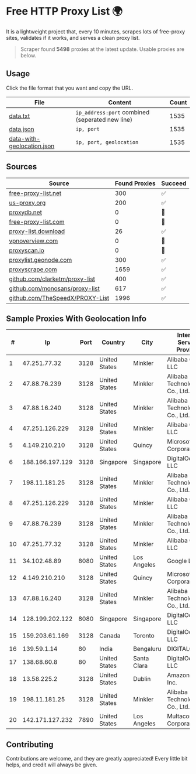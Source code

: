 
# Free HTTP Proxy List 🌍

It is a lightweight project that, every 10 minutes, scrapes lots of free-proxy sites, validates if it works, and serves a clean proxy list.


> Scraper found **5498** proxies at the latest update. Usable proxies are below.

## Usage

Click the file format that you want and copy the URL.


|File|Content|Count|
|----|-------|-----|
|[data.txt](https://raw.githubusercontent.com/themiralay/Proxy-List-World/master/data.txt)|`ip_address:port` combined (seperated new line)|1535|
|[data.json](https://raw.githubusercontent.com/themiralay/Proxy-List-World/master/data.json)|`ip, port`|1535|
|[data-with-geolocation.json](https://raw.githubusercontent.com/themiralay/Proxy-List-World/master/data-with-geolocation.json)|`ip, port, geolocation`|1535|

## Sources

|Source|Found Proxies|Succeed|
|------|-------------|-------|
|[free-proxy-list.net](https://free-proxy-list.net)|300|✅|
|[us-proxy.org](https://www.us-proxy.org)|200|✅|
|[proxydb.net](http://proxydb.net)|0|🚫|
|[free-proxy-list.com](https://free-proxy-list.com/?page=&port=&type%5B%5D=http&type%5B%5D=https&up_time=0&search=Search)|0|🚫|
|[proxy-list.download](https://www.proxy-list.download/HTTP)|26|✅|
|[vpnoverview.com](https://vpnoverview.com/privacy/anonymous-browsing/free-proxy-servers)|0|🚫|
|[proxyscan.io](https://www.proxyscan.io)|0|🚫|
|[proxylist.geonode.com](https://proxylist.geonode.com/api/proxy-list?limit=300&page=1&sort_by=lastChecked&sort_type=desc&protocols=http,https)|300|✅|
|[proxyscrape.com](https://api.proxyscrape.com/v2/?request=displayproxies&protocol=http&timeout=10000&country=all&ssl=all&anonymity=all)|1659|✅|
|[github.com/clarketm/proxy-list](https://raw.githubusercontent.com/clarketm/proxy-list/master/proxy-list-raw.txt)|400|✅|
|[github.com/monosans/proxy-list](https://raw.githubusercontent.com/monosans/proxy-list/main/proxies/http.txt)|617|✅|
|[github.com/TheSpeedX/PROXY-List](https://raw.githubusercontent.com/TheSpeedX/PROXY-List/master/http.txt)|1996|✅|


## Sample Proxies With Geolocation Info

|#|Ip|Port|Country|City|Internet Service Provider|
|-|--|----|-------|----|-------------------------|
|1|47.251.77.32|3128|United States|Minkler|Alibaba Cloud LLC|
|2|47.88.76.239|3128|United States|Minkler|Alibaba (US) Technology Co., Ltd.|
|3|47.88.16.240|3128|United States|Minkler|Alibaba (US) Technology Co., Ltd.|
|4|47.251.126.229|3128|United States|Minkler|Alibaba Cloud LLC|
|5|4.149.210.210|3128|United States|Quincy|Microsoft Corporation|
|6|188.166.197.129|3128|Singapore|Singapore|DigitalOcean, LLC|
|7|198.11.181.25|3128|United States|Minkler|Alibaba (US) Technology Co., Ltd.|
|8|47.251.126.229|3128|United States|Minkler|Alibaba Cloud LLC|
|9|47.88.76.239|3128|United States|Minkler|Alibaba (US) Technology Co., Ltd.|
|10|47.251.77.32|3128|United States|Minkler|Alibaba Cloud LLC|
|11|34.102.48.89|8080|United States|Los Angeles|Google LLC|
|12|4.149.210.210|3128|United States|Quincy|Microsoft Corporation|
|13|47.88.16.240|3128|United States|Minkler|Alibaba (US) Technology Co., Ltd.|
|14|128.199.202.122|8080|Singapore|Singapore|DigitalOcean, LLC|
|15|159.203.61.169|3128|Canada|Toronto|DigitalOcean, LLC|
|16|139.59.1.14|80|India|Bengaluru|DIGITALOCEAN|
|17|138.68.60.8|80|United States|Santa Clara|DigitalOcean, LLC|
|18|13.58.225.2|3128|United States|Dublin|Amazon.com, Inc.|
|19|198.11.181.25|3128|United States|Minkler|Alibaba (US) Technology Co., Ltd.|
|20|142.171.127.232|7890|United States|Los Angeles|Multacom Corporation|



## Contributing

Contributions are welcome, and they are greatly appreciated! Every
little bit helps, and credit will always be given.

